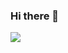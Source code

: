 ### Hi there 👋

<!--
**github-cxm/github-cxm** is a ✨ _special_ ✨ repository because its `README.md` (this file) appears on your GitHub profile.

Here are some ideas to get you started:

- 🔭 I’m currently working on ...
- 🌱 I’m currently learning ...
- 👯 I’m looking to collaborate on ...
- 🤔 I’m looking for help with ...
- 💬 Ask me about ...
- 📫 How to reach me: ...
- 😄 Pronouns: ...
- ⚡ Fun fact: ...
-->

![](https://upload-bbs.miyoushe.com/upload/2023/03/08/294368507/2df8db621ae506291c1b61946b21a255_5517612137771330269.png?x-oss-process=image/auto-orient,0/interlace,1/format,png)
